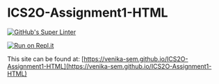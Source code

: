 # ICS2O-Assignment1-HTML

[![GitHub's Super Linter](https://github.com/venika-sem/ICS2O-Assignment1-HTML/workflows/GitHub's%20Super%20Linter/badge.svg)](https://github.com/venika-sem/ICS2O-Assignment1-HTML/actions)

[![Run on Repl.it](https://repl.it/badge/github/venika-sem/ICS2O-Assignment1-HTML)](https://repl.it/github/venika-sem/ICS2O-Assignment1-HTML)

This site can be found at: [https://venika-sem.github.io/ICS2O-Assignment1-HTML](https://venika-sem.github.io/ICS2O-Assignment1-HTML)
  
